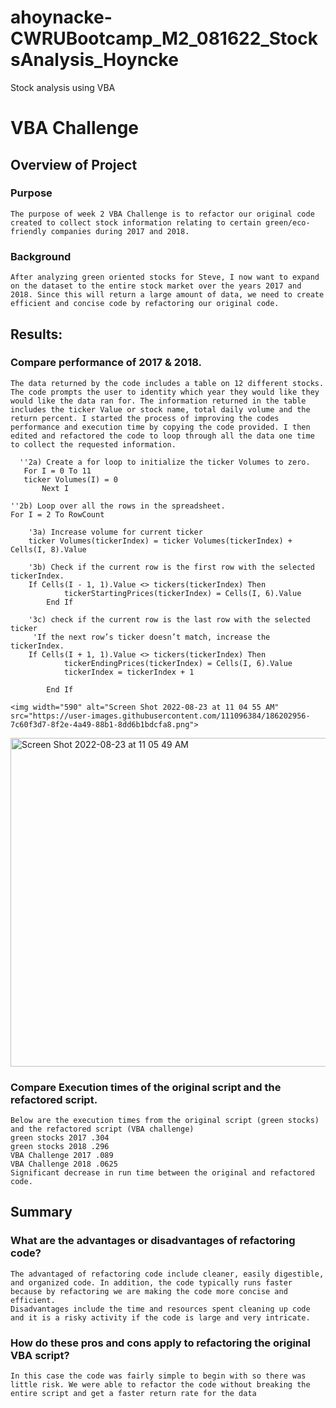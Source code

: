 # ahoynacke-CWRUBootcamp_M2_081622_StocksAnalysis_Hoyncke
Stock analysis using VBA 


# VBA Challenge 

## Overview of Project

### Purpose 
    The purpose of week 2 VBA Challenge is to refactor our original code created to collect stock information relating to certain green/eco-friendly companies during 2017 and 2018. 

### Background
    After analyzing green oriented stocks for Steve, I now want to expand on the dataset to the entire stock market over the years 2017 and 2018. Since this will return a large amount of data, we need to create efficient and concise code by refactoring our original code.
    
## Results: 

### Compare performance of 2017 & 2018. 
    The data returned by the code includes a table on 12 different stocks. The code prompts the user to identity which year they would like they would like the data ran for. The information returned in the table includes the ticker Value or stock name, total daily volume and the return percent. I started the process of improving the codes performance and execution time by copying the code provided. I then edited and refactored the code to loop through all the data one time to collect the requested information. 

      ''2a) Create a for loop to initialize the ticker Volumes to zero.   
       For I = 0 To 11
       ticker Volumes(I) = 0
           Next I

    ''2b) Loop over all the rows in the spreadsheet.
    For I = 2 To RowCount

        '3a) Increase volume for current ticker
        ticker Volumes(tickerIndex) = ticker Volumes(tickerIndex) + Cells(I, 8).Value
        
        '3b) Check if the current row is the first row with the selected tickerIndex.
        If Cells(I - 1, 1).Value <> tickers(tickerIndex) Then
                tickerStartingPrices(tickerIndex) = Cells(I, 6).Value
            End If
        
        '3c) check if the current row is the last row with the selected ticker
         'If the next row’s ticker doesn’t match, increase the tickerIndex.
        If Cells(I + 1, 1).Value <> tickers(tickerIndex) Then
                tickerEndingPrices(tickerIndex) = Cells(I, 6).Value
                tickerIndex = tickerIndex + 1
            
            End If
            
    <img width="590" alt="Screen Shot 2022-08-23 at 11 04 55 AM" src="https://user-images.githubusercontent.com/111096384/186202956-7c60f3d7-8f2e-4a49-88b1-8dd6b1bdcfa8.png">
<img width="526" alt="Screen Shot 2022-08-23 at 11 05 49 AM" src="https://user-images.githubusercontent.com/111096384/186202965-6be47650-dae7-4955-b4ad-08bab78f31fd.png">


### Compare Execution times of the original script and the refactored script.
    Below are the execution times from the original script (green stocks) and the refactored script (VBA challenge)
    green stocks 2017 .304
    green stocks 2018 .296
    VBA Challenge 2017 .089
    VBA Challenge 2018 .0625
    Significant decrease in run time between the original and refactored code. 
## Summary 

### What are the advantages or disadvantages of refactoring code?
    The advantaged of refactoring code include cleaner, easily digestible, and organized code. In addition, the code typically runs faster because by refactoring we are making the code more concise and efficient. 
    Disadvantages include the time and resources spent cleaning up code and it is a risky activity if the code is large and very intricate. 

### How do these pros and cons apply to refactoring the original VBA script?
    In this case the code was fairly simple to begin with so there was little risk. We were able to refactor the code without breaking the entire script and get a faster return rate for the data 
